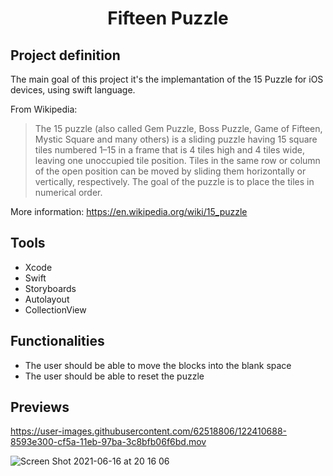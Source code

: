 <h1 align="center">Fifteen Puzzle</h1>

## Project definition

The main goal of this project it's the implemantation of the 15 Puzzle for iOS devices, using swift language.

From Wikipedia:

> The 15 puzzle (also called Gem Puzzle, Boss Puzzle, Game of Fifteen, Mystic Square and many others) is a sliding puzzle having 15 square tiles numbered 1–15 in a frame that is 4 tiles high and 4 tiles wide, leaving one unoccupied tile position. Tiles in the same row or column of the open position can be moved by sliding them horizontally or vertically, respectively. The goal of the puzzle is to place the tiles in numerical order.

More information: https://en.wikipedia.org/wiki/15_puzzle

## Tools
 - Xcode
 - Swift
 - Storyboards
 - Autolayout
 - CollectionView

## Functionalities
 - The user should be able to move the blocks into the blank space
 - The user should be able to reset the puzzle

## Previews

https://user-images.githubusercontent.com/62518806/122410688-8593e300-cf5a-11eb-97ba-3c8bfb06f6bd.mov

![Screen Shot 2021-06-16 at 20 16 06](https://user-images.githubusercontent.com/62518806/122410375-3ea5ed80-cf5a-11eb-9e11-c1da39cc459f.png)

